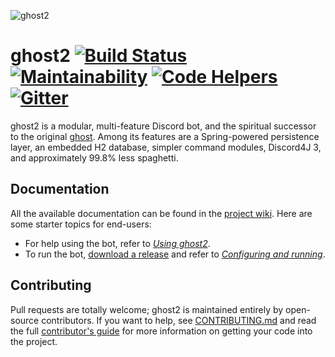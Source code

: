![ghost2](https://github.com/cbryant02/cbryant02.github.io/raw/master/media/ghost2_banner.png)

# ghost2 [![Build Status](https://travis-ci.org/cbryant02/ghost2.svg?branch=master)](https://travis-ci.org/cbryant02/ghost2) [![Maintainability](https://api.codeclimate.com/v1/badges/9cbad0d3562a8670ec20/maintainability)](https://codeclimate.com/github/cbryant02/ghost2/maintainability) [![Code Helpers](https://www.codetriage.com/cbryant02/ghost2/badges/users.svg)](https://www.codetriage.com/cbryant02/ghost2) [![Gitter](https://badges.gitter.im/ghost2-dev/community.svg)](https://gitter.im/ghost2-dev/community?utm_source=badge&utm_medium=badge&utm_campaign=pr-badge)

ghost2 is a modular, multi-feature Discord bot, and the spiritual successor to the original [ghost](https://github.com/cbryant02/ghost).
Among its features are a Spring-powered persistence layer, an embedded H2 database, simpler command modules,
Discord4J 3, and approximately 99.8% less spaghetti.

## Documentation
All the available documentation can be found in the [project wiki](https://github.com/cbryant02/ghost2/wiki). Here are some starter topics for end-users:

  - For help using the bot, refer to [*Using ghost2*](https://github.com/cbryant02/ghost2/wiki/Using-ghost2).
  - To run the bot, [download a release](https://github.com/cbryant02/ghost2/releases) and refer to [*Configuring and running*](https://github.com/cbryant02/ghost2/wiki/Configuring-and-running).

## Contributing
Pull requests are totally welcome; ghost2 is maintained entirely by open-source contributors. If you want to help, see [CONTRIBUTING.md](https://github.com/cbryant02/ghost2/blob/master/CONTRIBUTING.md)
and read the full [contributor's guide](https://github.com/cbryant02/ghost2/wiki/Contributor's-guide) for more information on getting your code into the project.